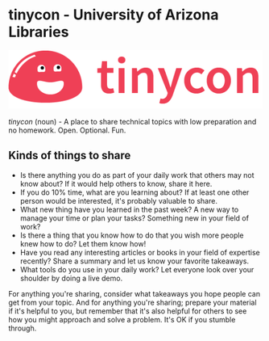 # tinycon - University of Arizona Libraries

![tinycon logo](tinycon.png)

_tinycon_ (noun) - A place to share technical topics with low preparation and no homework. Open. Optional. Fun.

## Kinds of things to share

* Is there anything you do as part of your daily work that others may not know about? If it would help others to know, share it here.
* If you do 10% time, what are you learning about? If at least one other person would be interested, it's probably valuable to share.
* What new thing have you learned in the past week? A new way to manage your time or plan your tasks? Something new in your field of work?
* Is there a thing that you know how to do that you wish more people knew how to do? Let them know how!
* Have you read any interesting articles or books in your field of expertise recently? Share a summary and let us know your favorite takeaways.
* What tools do you use in your daily work? Let everyone look over your shoulder by doing a live demo.

For anything you're sharing, consider what takeaways you hope people can get from your topic. And for anything you're sharing; prepare your material if it's helpful to you, but remember that it's also helpful for others to see how you might approach and solve a problem. It's OK if you stumble through.